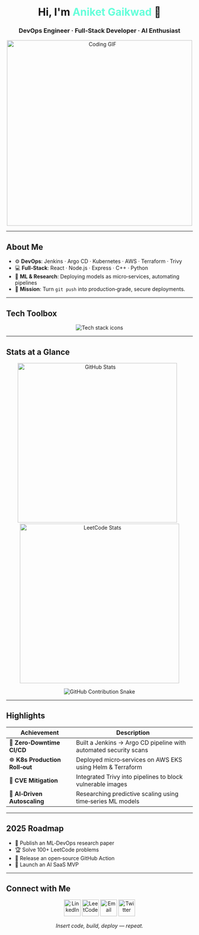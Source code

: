 <!-- ============================= -->

<!--   ANIKET GAIKWAD — PROFILE   -->

<!-- ============================= -->

<h1 align="center">Hi, I'm <span style="color:#64FFDA">Aniket&nbsp;Gaikwad</span> 👋</h1>
<h3 align="center">DevOps Engineer · Full‑Stack Developer · AI Enthusiast</h3>

<p align="center">
  <img src="https://media.giphy.com/media/qgQUggAC3Pfv687qPC/giphy.gif" width="500" alt="Coding GIF"/>
</p>

---

## About Me

* ⚙️ **DevOps**: Jenkins · Argo CD · Kubernetes · AWS · Terraform · Trivy
* 💻 **Full‑Stack**: React · Node.js · Express · C++ · Python
* 🤖 **ML & Research**: Deploying models as micro‑services, automating pipelines
* 🚀 **Mission**: Turn `git push` into production‑grade, secure deployments.

---

## Tech Toolbox

<p align="center">
  <img src="https://skillicons.dev/icons?i=linux,ubuntu,bash,docker,jenkins,kubernetes,aws,terraform,trivy,cpp,react,nodejs,express,python,tensorflow,jupyter,github" alt="Tech stack icons"/>
</p>

---

## Stats at a Glance

<p align="center">
  <img src="https://github-readme-stats.vercel.app/api?username=aniket-gaikwad&show_icons=true&theme=tokyonight&hide_border=true" width="430" alt="GitHub Stats" />
  &nbsp;&nbsp;
  <img src="https://leetcard.jacoblin.cool/aniketgaikwad72002?theme=dark&font=Rubik&animation=true&extension=activity" width="430" alt="LeetCode Stats" />
</p>

<p align="center">
  <img src="https://raw.githubusercontent.com/aniket-gaikwad/aniket-gaikwad/output/github-contribution-grid-snake.svg" alt="GitHub Contribution Snake"/>
</p>

---

## Highlights

| Achievement                    | Description                                                      |
| ------------------------------ | ---------------------------------------------------------------- |
| 🚀 **Zero‑Downtime CI/CD**     | Built a Jenkins → Argo CD pipeline with automated security scans |
| ☸️ **K8s Production Roll‑out** | Deployed micro‑services on AWS EKS using Helm & Terraform        |
| 🔐 **CVE Mitigation**          | Integrated Trivy into pipelines to block vulnerable images       |
| 🧠 **AI‑Driven Autoscaling**   | Researching predictive scaling using time‑series ML models       |

---

## 2025 Roadmap

* 📘 Publish an ML‑DevOps research paper
* 🏆 Solve 100+ LeetCode problems
* 🔧 Release an open‑source GitHub Action
* 🚀 Launch an AI SaaS MVP

---

## Connect with Me

<p align="center">
  <a href="https://www.linkedin.com/in/aniket-gaikwad-804096234/" target="_blank"><img height="45" src="https://img.shields.io/badge/LinkedIn-0A66C2?style=for-the-badge&logo=linkedin&logoColor=white" alt="LinkedIn"/></a>
  <a href="https://leetcode.com/u/aniketgaikwad72002/" target="_blank"><img height="45" src="https://img.shields.io/badge/LeetCode-FFA116?style=for-the-badge&logo=leetcode&logoColor=black" alt="LeetCode"/></a>
  <a href="mailto:aniket@example.com"><img height="45" src="https://img.shields.io/badge/Gmail-D14836?style=for-the-badge&logo=gmail&logoColor=white" alt="Email"/></a>
  <a href="https://x.com/_Aniket__17" target="_blank"><img height="45" src="https://img.shields.io/badge/Twitter-1DA1F2?style=for-the-badge&logo=twitter&logoColor=white" alt="Twitter"/></a>
</p>

<p align="center"><em>Insert code, build, deploy — repeat.</em></p>
